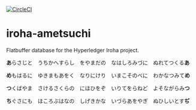 [![CircleCI](https://circleci.com/gh/hyperledger/iroha-ametsuchi/tree/master.svg?style=svg)](https://circleci.com/gh/hyperledger/iroha-ametsuchi/tree/master)

# iroha-ametsuchi
Flatbuffer database for the Hyperledger Iroha project.

**あ**らさじと　うちかへすらし　をやまだの　なはしろみづに　ぬれてつくる**あ**

**め**もはるに　ゆきまもあをく　なりにけり　いまこそのべに　わかなつみて**め**

**つ**くばやま　さけるさくらの　にほひをぞ　いりてをらねど　よそながらみ**つ**

**ち**ぐさにも　ほころぶはなの　しげきかな　いづらあをやぎ　ぬひしいとす**ぢ**
